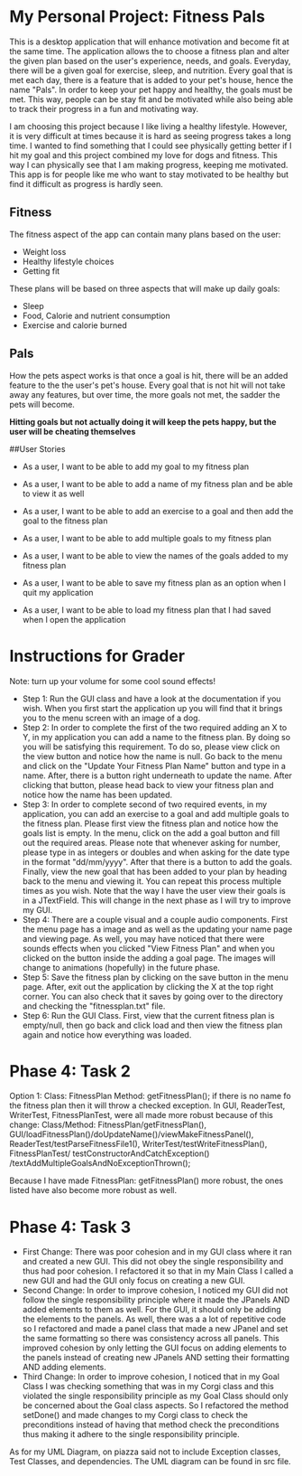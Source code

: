 # My Personal Project: Fitness Pals



This is a desktop application that will enhance motivation and become fit at the same time. The application allows the
to choose a fitness plan and alter the given plan based on the user's experience, needs, and goals. Everyday, there will
be a given goal for exercise, sleep, and nutrition. Every goal that is met each day, there is a feature that is added to
your pet's house, hence the name "Pals". In order to keep your pet happy and healthy, the goals must be met. 
This way, people can be stay fit and be motivated while also being able to track their progress in a fun and motivating
way.  

I am choosing this project because I like living a healthy lifestyle. However, it is very difficult at times because it 
is hard as seeing progress takes a long time. I wanted to find something that I could see physically getting better if I
hit my goal and this project combined my love for dogs and fitness. This way I can physically see that I am making
progress, keeping me motivated. This app is for people like me who want to stay motivated to be healthy but find it 
difficult as progress is hardly seen.



## Fitness

The fitness aspect of the app can contain many plans based on the user:

- Weight loss
- Healthy lifestyle choices
- Getting fit

These plans will be based on three aspects that will make up daily goals:

- Sleep
- Food, Calorie and nutrient consumption
- Exercise and calorie burned


## Pals

How the pets aspect works is that once a goal is hit, there will be an added feature to the the user's pet's house.
Every goal that is not hit will not take away any features, but over time, the more goals not met, the sadder the pets
will become.

**Hitting goals but not actually doing it will keep the pets happy, but the user will be cheating themselves**

##User Stories

- As a user, I want to be able to add my goal to my fitness plan
- As a user, I want to be able to add a name of my fitness plan and be able to view it as well
- As a user, I want to be able to add an exercise to a goal and then add the goal to the fitness plan
- As a user, I want to be able to add multiple goals to my fitness plan
- As a user, I want to be able to view the names of the goals added to my fitness plan

- As a user, I want to be able to save my fitness plan as an option when I quit my application
- As a user, I want to be able to load my fitness plan that I had saved when I open the application

# Instructions for Grader

Note: turn up your volume for some cool sound effects!

- Step 1: Run the GUI class and have a look at the documentation if you wish. When you first start the application up
you will find that it brings you to the menu screen with an image of a dog. 
- Step 2: In order to complete the first of the two required adding an X to  Y, in my application you can add a name to 
the fitness plan. By doing so you will be satisfying this requirement. To do so, please view click on the view button
and notice how the name is null. Go back to the menu and click on the "Update Your Fitness Plan Name" button and type in
a name. After, there is a button right underneath to update the name. After clicking that button, please head back to 
view your fitness plan and notice how the name has been updated. 
- Step 3: In order to complete second of two required events, in my application, you can add an exercise to a goal and 
add multiple goals to the fitness plan. Please first view the fitness plan and notice how the goals list is empty. 
In the menu, click on the
add a goal button and fill out the required areas. Please note that whenever asking for number, please type in as
integers or doubles and when asking for the date type in the format "dd/mm/yyyy". After that there is a button to add 
the goals. Finally, view the new goal that has been added to 
your plan by heading back to the menu and viewing it. You can repeat this process multiple times as you wish. 
Note that the way I have the user view their goals is in a
JTextField. This will change in the next phase as I will try to improve my GUI. 
- Step 4: There are a couple visual and a couple audio components. First the menu page has a image and as well as the 
updating your name page and viewing page. As well, you may have noticed that there were sounds effects when you clicked 
"View Fitness Plan" and when you clicked on the button inside the adding a goal page. The images will change to 
animations (hopefully) in the future phase. 
- Step 5: Save the fitness plan by clicking on the save button in the menu page. After, exit out the application by 
clicking the X at the top right corner. You can also check that it saves by going over to the directory and checking the 
"fitnessplan.txt" file. 
- Step 6: Run the GUI Class. First, view that the current fitness plan is empty/null, then go back and click load and 
then view the fitness plan again and notice how everything was loaded.

# Phase 4: Task 2

Option 1: Class: FitnessPlan Method: getFitnessPlan(); if there is no name fo the fitness plan then 
it will throw a checked exception. In GUI, ReaderTest, WriterTest, FitnessPlanTest, were all made more robust because of
this change:
Class/Method: FitnessPlan/getFitnessPlan(), GUI/loadFitnessPlan()/doUpdateName()/viewMakeFitnessPanel(), 
ReaderTest/testParseFitnessFile1(), WriterTest/testWriteFitnessPlan(), FitnessPlanTest/
testConstructorAndCatchException()
/textAddMultipleGoalsAndNoExceptionThrown();

Because I have made FitnessPlan: getFitnessPlan() more robust, the ones listed have also become more robust as well.

# Phase 4: Task 3

- First Change: There was poor cohesion and in my GUI class where it ran and created a new GUI. This did not obey the 
single
responsibility and thus had poor cohesion. I refactored it so that in my Main Class I called a new GUI and had the GUI
only focus on creating a new GUI. 
- Second Change: In order to improve cohesion, I noticed my GUI did not follow the single responsibility principle
where it made the JPanels AND added elements to them as well. For the GUI, it should only be adding the elements to the 
panels. As well, there was a a lot of repetitive code so I refactored and made a panel class that made a new JPanel 
and set the same formatting so there was consistency across all panels. This improved cohesion by only letting the GUI 
focus on 
adding elements to the panels instead of creating new JPanels AND setting their formatting AND adding elements.
- Third Change: In order to improve cohesion, I noticed that in my Goal Class I was checking something that was in my 
Corgi class and this violated the single responsibility principle as my Goal Class should only be concerned about the 
Goal class aspects. So I refactored the method setDone() and made changes to my Corgi class to check the preconditions
instead of having that method check the preconditions thus making it adhere to the single responsibility principle.

As for my UML Diagram, on piazza said not to include Exception classes, Test Classes, and dependencies. The UML diagram
can be found in src file.  



       